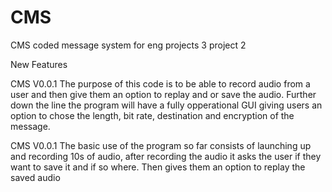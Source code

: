 ﻿# CMS
CMS coded message system for eng projects 3 project 2

New Features


CMS V0.0.1
The purpose of this code is to be able to record audio from a user 
and then give them an option to replay and or save the audio.
Further down the line the program will have a fully opperational
GUI giving users an option to chose the length, bit rate, destination
and encryption of the message. 

CMS V0.0.1
The basic use of the program so far consists of launching up and
recording 10s of audio, after recording the audio it asks the user if
they want to save it and if so where. Then gives them an option to replay
the saved audio


